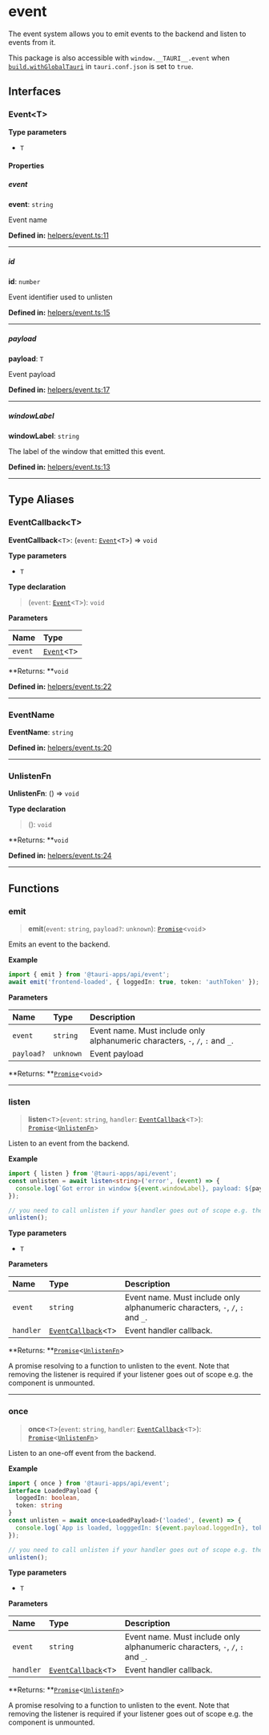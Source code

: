 # event

The event system allows you to emit events to the backend and listen to events from it.

This package is also accessible with `window.__TAURI__.event` when [`build.withGlobalTauri`](https://tauri.app/v1/api/config/#buildconfig.withglobaltauri) in `tauri.conf.json` is set to `true`.

## Interfaces

### Event<T\>

**Type parameters**

- `T`

#### Properties

##### event

 **event**: `string`

Event name

**Defined in:** [helpers/event.ts:11](https://github.com/tauri-apps/tauri/blob/a5f2945d/tooling/api/src/helpers/event.ts#L11)

---

##### id

 **id**: `number`

Event identifier used to unlisten

**Defined in:** [helpers/event.ts:15](https://github.com/tauri-apps/tauri/blob/a5f2945d/tooling/api/src/helpers/event.ts#L15)

---

##### payload

 **payload**: `T`

Event payload

**Defined in:** [helpers/event.ts:17](https://github.com/tauri-apps/tauri/blob/a5f2945d/tooling/api/src/helpers/event.ts#L17)

---

##### windowLabel

 **windowLabel**: `string`

The label of the window that emitted this event.

**Defined in:** [helpers/event.ts:13](https://github.com/tauri-apps/tauri/blob/a5f2945d/tooling/api/src/helpers/event.ts#L13)

---

## Type Aliases

### EventCallback<T\>

 **EventCallback**<`T`\>: (`event`: [`Event`](event.md#event)<`T`\>) => `void`

**Type parameters**

- `T`

**Type declaration**

> (`event`: [`Event`](event.md#event)<`T`\>): `void`

**Parameters**

| Name | Type |
| :------ | :------ |
| `event` | [`Event`](event.md#event)<`T`\> |

**Returns: **`void`

**Defined in:** [helpers/event.ts:22](https://github.com/tauri-apps/tauri/blob/a5f2945d/tooling/api/src/helpers/event.ts#L22)

---

### EventName

 **EventName**: `string`

**Defined in:** [helpers/event.ts:20](https://github.com/tauri-apps/tauri/blob/a5f2945d/tooling/api/src/helpers/event.ts#L20)

---

### UnlistenFn

 **UnlistenFn**: () => `void`

**Type declaration**

> (): `void`

**Returns: **`void`

**Defined in:** [helpers/event.ts:24](https://github.com/tauri-apps/tauri/blob/a5f2945d/tooling/api/src/helpers/event.ts#L24)

---

## Functions

### emit

> **emit**(`event`: `string`, `payload?`: `unknown`): [`Promise`]( https://developer.mozilla.org/en-US/docs/Web/JavaScript/Reference/Global_Objects/Promise )<`void`\>

Emits an event to the backend.

**Example**

```typescript
import { emit } from '@tauri-apps/api/event';
await emit('frontend-loaded', { loggedIn: true, token: 'authToken' });
```

**Parameters**

| Name | Type | Description |
| :------ | :------ | :------ |
| `event` | `string` | Event name. Must include only alphanumeric characters, `-`, `/`, `:` and `_`. |
| `payload?` | `unknown` | Event payload |

**Returns: **[`Promise`]( https://developer.mozilla.org/en-US/docs/Web/JavaScript/Reference/Global_Objects/Promise )<`void`\>

---

### listen

> **listen**<`T`\>(`event`: `string`, `handler`: [`EventCallback`](event.md#eventcallback)<`T`\>): [`Promise`]( https://developer.mozilla.org/en-US/docs/Web/JavaScript/Reference/Global_Objects/Promise )<[`UnlistenFn`](event.md#unlistenfn)\>

Listen to an event from the backend.

**Example**

```typescript
import { listen } from '@tauri-apps/api/event';
const unlisten = await listen<string>('error', (event) => {
  console.log(`Got error in window ${event.windowLabel}, payload: ${payload}`);
});

// you need to call unlisten if your handler goes out of scope e.g. the component is unmounted
unlisten();
```

**Type parameters**

- `T`

**Parameters**

| Name | Type | Description |
| :------ | :------ | :------ |
| `event` | `string` | Event name. Must include only alphanumeric characters, `-`, `/`, `:` and `_`. |
| `handler` | [`EventCallback`](event.md#eventcallback)<`T`\> | Event handler callback. |

**Returns: **[`Promise`]( https://developer.mozilla.org/en-US/docs/Web/JavaScript/Reference/Global_Objects/Promise )<[`UnlistenFn`](event.md#unlistenfn)\>

A promise resolving to a function to unlisten to the event.
Note that removing the listener is required if your listener goes out of scope e.g. the component is unmounted.

---

### once

> **once**<`T`\>(`event`: `string`, `handler`: [`EventCallback`](event.md#eventcallback)<`T`\>): [`Promise`]( https://developer.mozilla.org/en-US/docs/Web/JavaScript/Reference/Global_Objects/Promise )<[`UnlistenFn`](event.md#unlistenfn)\>

Listen to an one-off event from the backend.

**Example**

```typescript
import { once } from '@tauri-apps/api/event';
interface LoadedPayload {
  loggedIn: boolean,
  token: string
}
const unlisten = await once<LoadedPayload>('loaded', (event) => {
  console.log(`App is loaded, logggedIn: ${event.payload.loggedIn}, token: ${event.payload.token}`);
});

// you need to call unlisten if your handler goes out of scope e.g. the component is unmounted
unlisten();
```

**Type parameters**

- `T`

**Parameters**

| Name | Type | Description |
| :------ | :------ | :------ |
| `event` | `string` | Event name. Must include only alphanumeric characters, `-`, `/`, `:` and `_`. |
| `handler` | [`EventCallback`](event.md#eventcallback)<`T`\> | Event handler callback. |

**Returns: **[`Promise`]( https://developer.mozilla.org/en-US/docs/Web/JavaScript/Reference/Global_Objects/Promise )<[`UnlistenFn`](event.md#unlistenfn)\>

A promise resolving to a function to unlisten to the event.
Note that removing the listener is required if your listener goes out of scope e.g. the component is unmounted.
